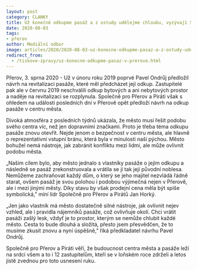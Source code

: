 ```yaml
---
layout: post
category: CLANKY
title: Už konečně odkupme pasáž a z ostudy udělejme chloubu, vyzývají Společně pro Přerov a Piráti
date: 2020-08-03
tags: 
- přerov
author: Mediální odbor
image: articles/2020/2020-08-03-uz-konecne-odkupme-pasaz-a-z-ostudy-udelejme-chloubu-vyzyvaji-spolecne-pro-prerov-a-pirati.jpg  #751x422 pixelu
redirect_from:
  - /tiskove-zpravy/uz-konecne-odkupme-pasaz-v-prerove.html
---
```

Přerov, 3. sprna 2020 - Už v únoru roku 2019 poprvé Pavel Ondrůj předložil návrh na revitalizaci pasáže, které měl předcházet její odkup. Zastupitelé pak ale v červnu 2019 neschválili odkup bytových a ani nebytových prostor a naděje na revitalizaci se rozplynula. Společně pro Přerov a Piráti však s ohledem na události posledních dní v Přerově opět předloží návrh na odkup pasáže v centru města.

Divoká atmosféra z posledních týdnů ukázala, že město musí řešit podobu svého centra víc, než jen dopravními značkami. Proto je třeba téma odkupu pasáže znovu otevřít. Nejde jenom o bezpečnost v centru města, ale hlavně o reprezentativní vstupní bránu, která byla v minulosti naší pýchou. Město bohužel nemá nástroje, jak zabránit konfliktu mezi lidmi, ale může ovlivnit podobu města.

„Našim cílem bylo, aby město jednalo s vlastníky pasáže o jejím odkupu a následně se pasáž zrekonstruovala a vrátila se jí tak její původní noblesa. Nemůžeme zachraňovat každý dům, o který se jeho majitel nezvládá řádně starat, ovšem pasáž je svou polohou i podobou výjimečná nejen v Přerově, ale i mezi jinými městy. Díky stavu by však prodejní cena měla být spíše symbolická,” míní lídr Společně pro Přerov a Pirátů Jan Horký.

„Jen jako vlastník má město dostatečně silné nástroje, jak ovlivnit nejev vzhled, ale i pravidla nájemníků pasáže, což ovlivňuje okolí. Chci vrátit pasáži zašlý lesk, vždyť je to prostor, kterým se nemůže chlubit každé město. Cesta to bude dlouhá a složitá, přesto jsem přesvědčen, že to musíme zkusit znovu a nyní úspěšně,” říká předkladatel návrhu Pavel Ondrůj.

Společně pro Přerov a Piráti věří, že budoucnost centra města a pasáže leží na srdci všem a to i 12 zastupitelům, kteří se v loňském roce zdrželi a letos jistě zvednou pro toto usnesení ruku.

